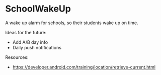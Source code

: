 # SchoolWakeUp
A wake up alarm for schools, so their students wake up on time.

Ideas for the future:
- Add A/B day info
- Daily push notifications

Resources:
- https://developer.android.com/training/location/retrieve-current.html
